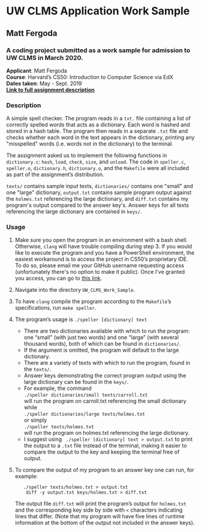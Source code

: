 
# UW CLMS Application Work Sample
## Matt Fergoda
### A coding project submitted as a work sample for admission to UW CLMS in March 2020.


**Applicant**: Matt Fergoda  
**Course**: Harvard’s CS50: Introduction to Computer Science via EdX  
**Dates taken**: May - Sept. 2019  
[**Link to full assignment description**](https://docs.cs50.net/2019/x/psets/4/speller/hashtable/speller.html)  

### Description
A simple spell checker. The program reads in a `txt.` file containing a list of correctly spelled words that acts as a dictionary. Each word is hashed and stored in a hash table. The program then reads in a separate `.txt` file and checks whether each word in the text appears in the dictionary, printing any "misspelled" words (i.e. words not in the dictionary) to the terminal.  

The assignment asked us to implement the following functions in `dictionary.c`: `hash`, `load`, `check`, `size`, and `unload`. The code in `speller.c`, `speller.o`, `dictionary.h`, `dictionary.o`, and the `Makefile` were all included as part of the assignment’s distribution.  

`texts/` contains sample input texts, `dictionaries/` contains one "small" and one "large" dictionary, `output.txt` contains sample program output against the `holmes.txt` referencing the large dictionary, and `diff.txt` contains my program's output compared to the answer key's. Answer keys for all texts referencing the large dictionary are contained in `keys/`.   
### Usage
1. Make sure you open the program in an environment with a bash shell. Otherwise, `clang` will have trouble compiling during step 3. If you would like to execute the program and you have a PowerShell environment, the easiest workaround is to access the project in CS50’s proprietary IDE. To do so, please email me your GitHub username requesting access (unfortunately there's no option to make it public). Once I've granted you access, you can go to [this link](https://ide.cs50.io/mattfergoda/ide).

2. Navigate into the directory `UW_CLMS_Work_Sample`.

3. To have `clang` compile the program according to the `Makefile`’s specifications, run `make speller`.

4. The program’s usage is `./speller [dictionary] text`
    * There are two dictionaries available with which to run the program: one “small” (with just two words) and one “large” (with several thousand words), both of which can be found in `dictionaries/`.
    * If the argument is omitted, the program will default to the large dictionary.
    * There are a variety of texts with which to run the program, found in the `texts/`.
    * Answer keys demonstrating the correct program output using the large dictionary can be found in the `keys/`.
    * For example, the command  
        ```./speller dictionaries/small texts/carroll.txt```  
    will run the program on carroll.txt referencing the small dictionary while  
        ```./speller dictionaries/large texts/holmes.txt```  
    or simply  
        ```./speller texts/holmes.txt```  
    will run the program on holmes.txt referencing the large dictionary.
    * I suggest using
   ``` ./speller [dictionary] text > output.txt```
    to print the output to a `.txt` file instead of the terminal, making it easier to compare the output to the key and keeping the terminal free of output.

5. To compare the output of my program to an answer key one can run, for example:
   ```
      ./speller texts/holmes.txt > output.txt
       diff -y output.txt keys/holmes.txt > diff.txt
    ```
    The output file `diff.txt` will print the program’s output for `holmes.txt` and the corresponding key side by side with `<` characters indicating lines that differ. (Note that my program will have five lines of runtime information at the bottom of the output not included in the answer keys).
